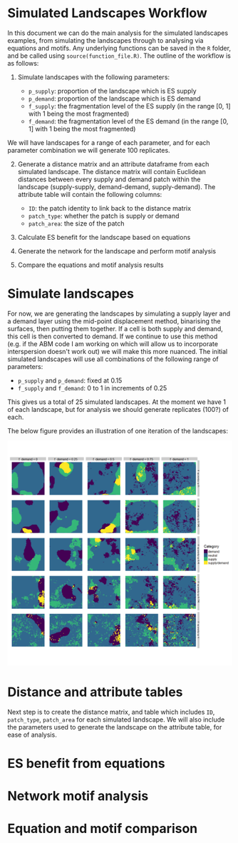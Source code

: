 # Simulated Landscapes Workflow



In this document we can do the main analysis for the simulated landscapes examples, from simulating the landscapes through to analysing via equations and motifs. Any underlying functions can be saved in the `R` folder, and be called using `source(function_file.R)`. The outline of the workflow is as follows:

1. Simulate landscapes with the following parameters: 

      * `p_supply`: proportion of the landscape which is ES supply 
      * `p_demand`: proportion of the landscape which is ES demand
      * `f_supply`: the fragmentation level of the ES supply (in the range [0, 1] with 1 being the most fragmented)
      * `f_demand`: the fragmentation level of the ES demand (in the range [0, 1] with 1 being the most fragmented)

<!--Version for the ABM method, if i get it working:
      * `inter`: the interpersion between ES supply and demand (in the range [0, 1] with 1 being completely interspersed)
-->
We will have landscapes for a range of each parameter, and for each parameter combination we will generate 100 replicates. 

2. Generate a distance matrix and an attribute dataframe from each simulated landscape. The distance matrix will contain Euclidean distances between every supply and demand patch within the landscape (supply-supply, demand-demand, supply-demand). The attribute table will contain the following columns:
      * `ID`: the patch identity to link back to the distance matrix
      * `patch_type`: whether the patch is supply or demand
      * `patch_area`: the size of the patch
  
3. Calculate ES benefit for the landscape based on equations

4. Generate the network for the landscape and perform motif analysis

5. Compare the equations and motif analysis results

# Simulate landscapes
<!--Version for the ABM method, if i get it working:
We will use the function `nlm_es` which I have written to allow us to control the amount, fragmentation and interspersion of supply and demand. This function is an agent based landscape simulation and is heavily based on the `nlm_neigh` function in the `NLMR` package. 
-->

For now, we are generating the landscapes by simulating a supply layer and a demand layer using the mid-point displacement method, binarising the surfaces, then putting them together. If a cell is both supply and demand, this cell is then converted to demand. If we continue to use this method (e.g. if the ABM code I am working on which will allow us to incorporate interspersion doesn't work out) we will make this more nuanced. 
The initial simulated landscapes will use all combinations of the following range of parameters: 

- `p_supply` and `p_demand`: fixed at 0.15
- `f_supply` and `f_demand`: 0 to 1 in increments of 0.25

This gives us a total of 25 simulated landscapes. At the moment we have 1 of each landscape, but for analysis we should generate replicates (100?) of each. 



The below figure provides an illustration of one iteration of the landscapes: 

![](workflow_files/figure-html/plot_ls-1.png)<!-- -->

# Distance and attribute tables

Next step is to create the distance matrix, and table which includes `ID`, `patch_type`, `patch_area` for each simulated landscape. We will also include the parameters used to generate the landscape on the attribute table, for ease of analysis. 



# ES benefit from equations



# Network motif analysis



# Equation and motif comparison



